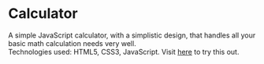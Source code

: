 # Calculator  

A simple JavaScript calculator, with a simplistic design, that handles all your basic math calculation needs very well.  
Technologies used: HTML5, CSS3, JavaScript. Visit [here](https://Wiz1991.github.io/Calculator/) to try this out.
